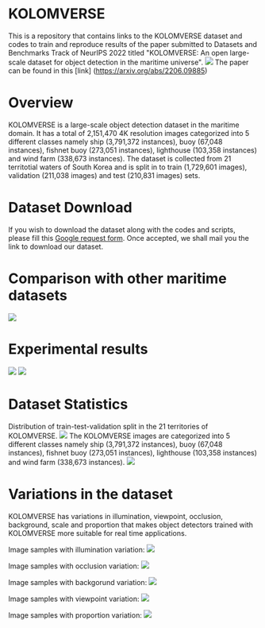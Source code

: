 # KOLOMVERSE

This is a repository that contains links to the KOLOMVERSE dataset and codes to train and reproduce results of the paper submitted to Datasets and Benchmarks Track of NeurIPS 2022 titled "KOLOMVERSE: An open large-scale dataset for
object detection in the maritime universe". 
 <img src= "https://github.com/kmdMaritimeDataset/KMD-Maritime-Dataset/blob/main/Images/Fig4-2.png">
 The paper can be found in this [link] (https://arxiv.org/abs/2206.09885)
# Overview
KOLOMVERSE is a large-scale object detection dataset in the maritime domain. It has a total of 2,151,470 4K resolution images categorized into 5 different
classes namely ship (3,791,372 instances), buoy (67,048 instances), fishnet buoy (273,051 instances), lighthouse (103,358 instances) and wind farm (338,673 instances). The dataset is collected from 21 territotial waters of South Korea and is split in to train (1,729,601 images), validation (211,038 images) and test (210,831 images) sets.

# Dataset Download
If you wish to download the dataset along with the codes and scripts, please fill this [Google request form](https://docs.google.com/forms/d/e/1FAIpQLScaZT7D7nSwNR9n2rco4FaoqEvQQVR9PreNnn92PIxxWlSD4g/viewform).
Once accepted, we shall mail you the link to download our dataset.


# Comparison with other maritime datasets
<img src= "https://github.com/kmdMaritimeDataset/KMD-Maritime-Dataset/blob/main/Images/Fig24.png">

# Experimental results
<img src= "https://github.com/kmdMaritimeDataset/KMD-Maritime-Dataset/blob/main/Images/Fig25.png">


<img src= "https://github.com/kmdMaritimeDataset/KMD-Maritime-Dataset/blob/main/Images/Fig26.png">

# Dataset Statistics

Distribution of train-test-validation split in the 21 territories of KOLOMVERSE. <img src= "https://github.com/kmdMaritimeDataset/KMD-Maritime-Dataset/blob/main/Images/Fig19.png">
The KOLOMVERSE images are categorized into 5 different
classes namely ship (3,791,372 instances), buoy (67,048 instances), fishnet buoy (273,051 instances), 
lighthouse (103,358 instances) and wind farm (338,673 instances). <img src= "https://github.com/kmdMaritimeDataset/KMD-Maritime-Dataset/blob/main/Images/Fig4-1.png">

# Variations in the dataset
KOLOMVERSE has variations in illumination, viewpoint, occlusion, background, scale and proportion that makes object detectors trained
with KOLOMVERSE more suitable for real time applications.

Image samples with illumination variation: 
<img src= "https://github.com/kmdMaritimeDataset/KMD-Maritime-Dataset/blob/main/Images/Fig16(2).png">

Image samples with occlusion variation: 
<img src= "https://github.com/kmdMaritimeDataset/KMD-Maritime-Dataset/blob/main/Images/Fig11.png">

Image samples with backgorund variation: 
<img src= "https://github.com/kmdMaritimeDataset/KMD-Maritime-Dataset/blob/main/Images/Fig15(2).png">

Image samples with viewpoint variation: 
<img src= "https://github.com/kmdMaritimeDataset/KMD-Maritime-Dataset/blob/main/Images/Fig10.png">

Image samples with proportion variation: 
<img src= "https://github.com/kmdMaritimeDataset/KMD-Maritime-Dataset/blob/main/Images/Fig12.png">


